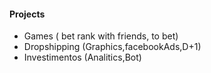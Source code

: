 #### Projects
- Games ( bet rank with friends, to bet)
- Dropshipping (Graphics,facebookAds,D+1)
- Investimentos (Analitics,Bot)
